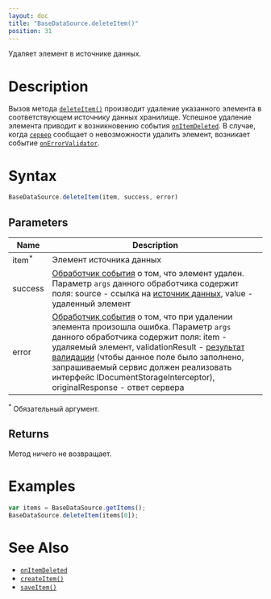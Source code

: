 ```yaml
---
layout: doc
title: "BaseDataSource.deleteItem()"
position: 31
---
```


Удаляет элемент в источнике данных.

# Description

Вызов метода [`deleteItem()`](../BaseDataSource.deleteItem/) производит удаление указанного элемента
в соответствующем источнику данных хранилище. Успешное удаление элемента приводит к возникновению
события [`onItemDeleted`](../BaseDataSource.onItemDeleted/).
В случае, когда [`сервер`](http://infinniplatform.readthedocs.io/api/reference/InfinniPlatform.Sdk.Documents.Interceptors.IDocumentStorageInterceptor.html) сообщает о невозможности удалить элемент, возникает событие [`onErrorValidator`](../BaseDataSource.onErrorValidator/).

# Syntax

```js
BaseDataSource.deleteItem(item, success, error)
```

## Parameters

|Name|Description|
|----|-----------|
|item<sup>*</sup>|Элемент источника данных|
|success|[Обработчик события](../../../Script/) о том, что элемент удален. Параметр `args` данного обработчика содержит поля: source - ссылка на [источник данных](../), value - удаленный элемент|
|error|[Обработчик события](../../../Script/) о том, что при удалении элемента произошла ошибка. Параметр `args` данного обработчика содержит поля: item - удаляемый элемент, validationResult - [результат валидации](../ValidationResult/) (чтобы данное поле было заполнено, запрашиваемый сервис должен реализовать интерфейс IDocumentStorageInterceptor), originalResponse - ответ сервера|

<sup>*</sup> Обязательный аргумент.

## Returns

Метод ничего не возвращает.

# Examples

```js
var items = BaseDataSource.getItems();
BaseDataSource.deleteItem(items[0]);
```

# See Also

* [`onItemDeleted`](../BaseDataSource.onItemDeleted/)
* [`createItem()`](../BaseDataSource.createItem/)
* [`saveItem()`](../BaseDataSource.saveItem/)
